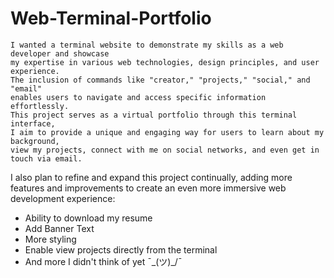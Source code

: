 # Web-Terminal-Portfolio

```
I wanted a terminal website to demonstrate my skills as a web developer and showcase
my expertise in various web technologies, design principles, and user experience.
The inclusion of commands like "creator," "projects," "social," and "email"
enables users to navigate and access specific information effortlessly.
This project serves as a virtual portfolio through this terminal interface,
I aim to provide a unique and engaging way for users to learn about my background,
view my projects, connect with me on social networks, and even get in touch via email.
```


I also plan to refine and expand this project continually, adding more features and improvements to create an even more immersive web development experience:
- Ability to download my resume
- Add Banner Text
- More styling
- Enable view projects directly from the terminal
- And more I didn't think of yet  ¯\_(ツ)_/¯ 




